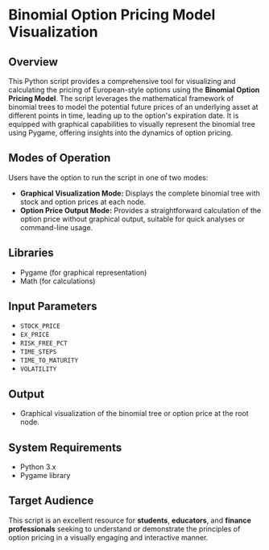 # Binomial Option Pricing Model Visualization

## Overview
This Python script provides a comprehensive tool for visualizing and calculating the pricing of European-style options using the **Binomial Option Pricing Model**. The script leverages the mathematical framework of binomial trees to model the potential future prices of an underlying asset at different points in time, leading up to the option's expiration date. It is equipped with graphical capabilities to visually represent the binomial tree using Pygame, offering insights into the dynamics of option pricing.

## Modes of Operation
Users have the option to run the script in one of two modes:
- **Graphical Visualization Mode:** Displays the complete binomial tree with stock and option prices at each node.
- **Option Price Output Mode:** Provides a straightforward calculation of the option price without graphical output, suitable for quick analyses or command-line usage.

## Libraries
- Pygame (for graphical representation)
- Math (for calculations)

## Input Parameters
- `STOCK_PRICE`
- `EX_PRICE`
- `RISK_FREE_PCT`
- `TIME_STEPS`
- `TIME_TO_MATURITY`
- `VOLATILITY`

## Output
- Graphical visualization of the binomial tree or option price at the root node.

## System Requirements
- Python 3.x
- Pygame library

## Target Audience
This script is an excellent resource for **students**, **educators**, and **finance professionals** seeking to understand or demonstrate the principles of option pricing in a visually engaging and interactive manner.
